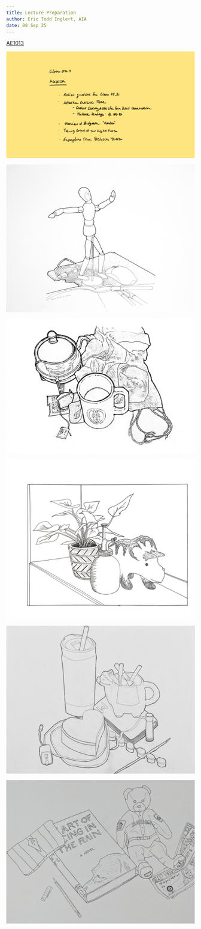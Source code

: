 ```yaml
---
title: Lecture Preparation
author: Eric Todd Inglert, AIA
date: 08 Sep 25
---
```


[AE1013](ae1013/)

![Today's Agenda](images/13_03-1.png)

![Contour Drawing of Still Life from Direct Observation](images/02041contDwgStillLife.png)

![Alternate Example](images/02020_stillLifeScarf.png)

![](images/Assignment_03_Above_Average.png)

![](images/Assignment_03_Average.png)

![](images/Assignment_03_Below_Average.png)

